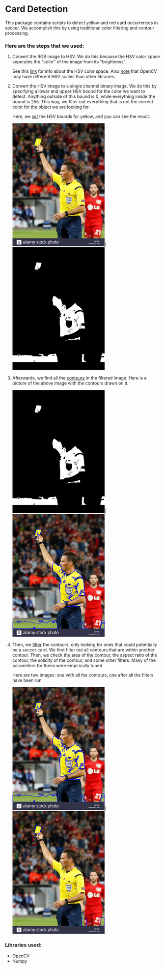 # Card Detection

This package contains scripts to detect yellow and red card occurrences in soccer. We accomplish this by using traditional color filtering and contour processing.

### Here are the steps that we used:
  1. Convert the RGB image to HSV. We do this because the HSV color space seperates the "color" of the image from its "brightness". 
  
      See this [link](http://infohost.nmt.edu/tcc/help/pubs/colortheory/web/hsv.html) for info about the HSV color space. Also [note](https://stackoverflow.com/a/10951189) that OpenCV may have different HSV scales than other libraries.
  2. Convert the HSV image to a single channel binary image. We do this by specifying a lower and upper HSV bound for the color we want to detect. Anything outside of this bound is 0, while everything inside the bound is 255. This way, we filter out everything that is not the correct color for the object we are looking for.
  
      Here, we [set](https://github.com/CS196Illinois/Event_Detection/blob/score-detection/card-detection/detect.py#L90) the HSV bounds for yellow, and you can see the result.
      
      <img src="readme_images/image.jpg" width="300" height="400"/>|<img src="readme_images/mask.jpg" width="300" height="400"/>
  3. Afterwards, we find all the [contours](https://docs.opencv.org/3.4/d3/d05/tutorial_py_table_of_contents_contours.html) in the filtered image. Here is a picture of the above image with the contours drawn on it.
      
      <img src="readme_images/mask.jpg" width="300" height="400" />|<img src="readme_images/all_contours.jpg" width="300" height="400"/>
  
  4. Then, we [filter](https://github.com/CS196Illinois/Event_Detection/blob/score-detection/card-detection/detect.py#L52) the contours, only looking for ones that could potentially be a soccer card. We first filter out all contours that are within another contour. Then, we check the area of the contour, the aspect ratio of the contour, the solidity of the contour, and some other filters. Many of the parameters for these were empirically tuned.
  
      Here are two images: one with all the contours, one after all the filters have been run.
  
      <img src="readme_images/all_contours.jpg" width="300" height="400"/>|<img src="readme_images/final_image.jpg" width="300" height="400"/>

### Libraries used:
  - OpenCV
  - Numpy

